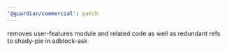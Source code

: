 ```yaml
---
'@guardian/commercial': patch
---
```


removes user-features module and related code as well as redundant refs to shady-pie in adblock-ask

